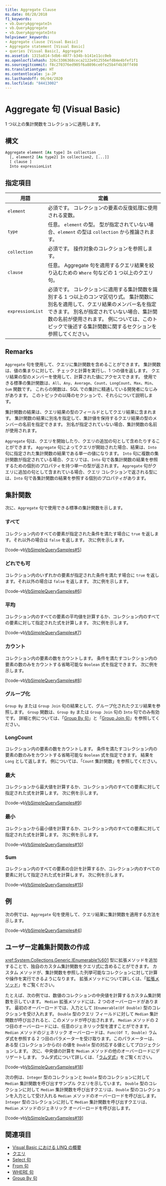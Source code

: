 ```yaml
---
title: Aggregate Clause
ms.date: 08/28/2018
f1_keywords:
- vb.QueryAggregateIn
- vb.QueryAggregate
- vb.QueryAggregateInto
helpviewer_keywords:
- Aggregate clause [Visual Basic]
- Aggregate statement [Visual Basic]
- queries [Visual Basic], Aggregate
ms.assetid: 1315a814-5db6-4077-b34b-b141e11cc0eb
ms.openlocfilehash: 326c3306368ceca2122e912556efd84e4bfef1f1
ms.sourcegitcommit: f8c270376ed905f6a8896ce0fe25b4f4b38ff498
ms.translationtype: HT
ms.contentlocale: ja-JP
ms.lasthandoff: 06/04/2020
ms.locfileid: "84413002"
---
```

# <a name="aggregate-clause-visual-basic"></a>Aggregate 句 (Visual Basic)
1 つ以上の集計関数をコレクションに適用します。  
  
## <a name="syntax"></a>構文  
  
```vb  
Aggregate element [As type] In collection _  
  [, element2 [As type2] In collection2, [...]]  
  [ clause ]  
  Into expressionList  
```  
  
## <a name="parts"></a>指定項目  
  
|用語|定義|  
|---|---|  
|`element`|必須です。 コレクションの要素の反復処理に使用される変数。|  
|`type`|任意。 `element` の型。 型が指定されていない場合、`element` の型は `collection` から推論されます。|  
|`collection`|必須です。 操作対象のコレクションを参照します。|  
|`clause`|任意。 Aggregate 句を適用するクエリ結果を絞り込むための `Where` 句などの 1 つ以上のクエリ句。|  
|`expressionList`|必須です。 コレクションに適用する集計関数を識別する 1 つ以上のコンマ区切り式。 集計関数に別名を適用して、クエリ結果のメンバー名を指定できます。 別名が指定されていない場合、集計関数の名前が使用されます。 例については、このトピックで後述する集計関数に関するセクションを参照してください。|  
  
## <a name="remarks"></a>Remarks  
 `Aggregate` 句を使用して、クエリに集計関数を含めることができます。 集計関数は、値の集まりに対して、チェックと計算を実行し、1 つの値を返します。 クエリ結果の型のメンバーを使用して、計算された値にアクセスできます。 使用できる標準の集計関数は、`All`、`Any`、`Average`、`Count`、`LongCount`、`Max`、`Min`、`Sum` 関数です。 これらの関数は、SQL での集計に精通している開発者になじみがあります。 このトピックの以降のセクションで、それらについて説明します。  
  
 集計関数の結果は、クエリ結果の型のフィールドとしてクエリ結果に含まれます。 集計関数の結果に別名を指定して、集計値を保持するクエリ結果の型のメンバーの名前を指定できます。 別名が指定されていない場合、集計関数の名前が使用されます。  
  
 `Aggregate` 句は、クエリを開始したり、クエリの追加の句として含めたりすることができます。 `Aggregate` 句によってクエリが開始された場合、結果は、`Into` 句に指定された集計関数の結果である単一の値になります。 `Into` 句に複数の集計関数が指定されている場合、クエリでは、`Into` 句で各集計関数の結果を参照するための個別のプロパティを持つ単一の型が返されます。 `Aggregate` 句がクエリに追加の句として含まれている場合、クエリ コレクションで返される型には、`Into` 句で各集計関数の結果を参照する個別のプロパティがあります。  
  
## <a name="aggregate-functions"></a>集計関数

次に、`Aggregate` 句で使用できる標準の集計関数を示します。  
  
### <a name="all"></a>すべて

コレクション内のすべての要素が指定された条件を満たす場合に `true` を返します。それ以外の場合は `false` を返します。 次に例を示します。

 [!code-vb[VbSimpleQuerySamples#5](~/samples/snippets/visualbasic/VS_Snippets_VBCSharp/VbSimpleQuerySamples/VB/QuerySamples1.vb#5)]

### <a name="any"></a>どれでも可

コレクション内のいずれかの要素が指定された条件を満たす場合に `true` を返します。それ以外の場合は `false` を返します。 次に例を示します。

 [!code-vb[VbSimpleQuerySamples#6](~/samples/snippets/visualbasic/VS_Snippets_VBCSharp/VbSimpleQuerySamples/VB/QuerySamples1.vb#6)]

### <a name="average"></a>平均

コレクション内のすべての要素の平均値を計算するか、コレクション内のすべての要素に対して指定された式を計算します。 次に例を示します。

 [!code-vb[VbSimpleQuerySamples#7](~/samples/snippets/visualbasic/VS_Snippets_VBCSharp/VbSimpleQuerySamples/VB/QuerySamples1.vb#7)]

### <a name="count"></a>カウント

コレクション内の要素の数をカウントします。 条件を満たすコレクション内の要素の数のみをカウントする省略可能な `Boolean` 式を指定できます。 次に例を示します。

 [!code-vb[VbSimpleQuerySamples#8](~/samples/snippets/visualbasic/VS_Snippets_VBCSharp/VbSimpleQuerySamples/VB/QuerySamples1.vb#8)]

### <a name="group"></a>グループ化

`Group By` または `Group Join` 句の結果として、グループ化されたクエリ結果を参照します。 `Group` 関数は、`Group By` または `Group Join` 句の `Into` 句でのみ有効です。 詳細と例については、「[Group By 句](group-by-clause.md)」と「[Group Join 句](group-join-clause.md)」を参照してください。

### <a name="longcount"></a>LongCount

コレクション内の要素の数をカウントします。 条件を満たすコレクション内の要素の数のみをカウントする省略可能な `Boolean` 式を指定できます。 結果を `Long` として返します。 例については、「`Count` 集計関数」を参照してください。

### <a name="max"></a>最大

コレクションから最大値を計算するか、コレクション内のすべての要素に対して指定された式を計算します。 次に例を示します。

 [!code-vb[VbSimpleQuerySamples#9](~/samples/snippets/visualbasic/VS_Snippets_VBCSharp/VbSimpleQuerySamples/VB/QuerySamples1.vb#9)]

### <a name="min"></a>最小

コレクションから最小値を計算するか、コレクション内のすべての要素に対して指定された式を計算します。 次に例を示します。

 [!code-vb[VbSimpleQuerySamples#10](~/samples/snippets/visualbasic/VS_Snippets_VBCSharp/VbSimpleQuerySamples/VB/QuerySamples1.vb#10)]

### <a name="sum"></a>Sum

コレクション内のすべての要素の合計を計算するか、コレクション内のすべての要素に対して指定された式を計算します。 次に例を示します。

 [!code-vb[VbSimpleQuerySamples#15](~/samples/snippets/visualbasic/VS_Snippets_VBCSharp/VbSimpleQuerySamples/VB/QuerySamples1.vb#15)]

## <a name="example"></a>例  

次の例では、`Aggregate` 句を使用して、クエリ結果に集計関数を適用する方法を示します。  
  
 [!code-vb[VbSimpleQuerySamples#4](~/samples/snippets/visualbasic/VS_Snippets_VBCSharp/VbSimpleQuerySamples/VB/QuerySamples1.vb#4)]  
  
## <a name="creating-user-defined-aggregate-functions"></a>ユーザー定義集計関数の作成

 <xref:System.Collections.Generic.IEnumerable%601> 型に拡張メソッドを追加することで、独自のカスタム集計関数をクエリ式に含めることができます。 カスタム メソッドが、集計関数を参照した列挙可能なコレクションに対して計算や操作を実行できるようになります。 拡張メソッドについて詳しくは、「[拡張メソッド](../../programming-guide/language-features/procedures/extension-methods.md)」をご覧ください。  
  
 たとえば、次の例では、数値のコレクションの中央値を計算するカスタム集計関数を示しています。 `Median` 拡張メソッドには、2 つのオーバーロードがあります。 最初のオーバーロードでは、入力として `IEnumerable(Of Double)` 型のコレクションを受け入れます。 `Double` 型のクエリ フィールドに対して `Median` 集計関数が呼び出されると、このメソッドが呼び出されます。 `Median` メソッドの 2 つ目のオーバーロードには、任意のジェネリック型を渡すことができます。 `Median` メソッドのジェネリック オーバーロードは、`Func(Of T, Double)` ラムダ式を参照する 2 つ目のパラメーターを受け取ります。このパラメーターは、ある型 (コレクションからの) の値を `Double` 型の対応する値としてプロジェクションします。 次に、中央値の計算を `Median` メソッドの他のオーバーロードにデリゲートします。 ラムダ式について詳しくは、「[ラムダ式](../../programming-guide/language-features/procedures/lambda-expressions.md)」をご覧ください。  
  
 [!code-vb[VbSimpleQuerySamples#18](~/samples/snippets/visualbasic/VS_Snippets_VBCSharp/VbSimpleQuerySamples/VB/UserDefinedAggregates.vb#18)]  
  
 次の例は、`Integer` 型のコレクションと `Double` 型のコレクションに対して `Median` 集計関数を呼び出すサンプル クエリを示しています。 `Double` 型のコレクションに対して `Median` 集計関数を呼び出すクエリは、`Double` 型のコレクションを入力として受け入れる `Median` メソッドのオーバーロードを呼び出します。 `Integer` 型のコレクションに対して `Median` 集計関数を呼び出すクエリは、`Median` メソッドのジェネリック オーバーロードを呼び出します。  
  
 [!code-vb[VbSimpleQuerySamples#19](~/samples/snippets/visualbasic/VS_Snippets_VBCSharp/VbSimpleQuerySamples/VB/UserDefinedAggregates.vb#19)]  
  
## <a name="see-also"></a>関連項目

- [Visual Basic における LINQ の概要](../../programming-guide/language-features/linq/introduction-to-linq.md)
- [クエリ](index.md)
- [Select 句](select-clause.md)
- [From 句](from-clause.md)
- [WHERE 句](where-clause.md)
- [Group By 句](group-by-clause.md)
